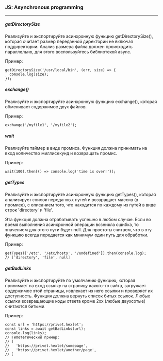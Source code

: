 ### JS: Asynchronous programming
***

##### getDirectorySize
Реализуйте и экспортируйте асинхронную функцию getDirectorySize(), которая считает размер переданной директории не включая поддиректории. Анализ размера файла должен происходить параллельно, для этого воспользуйтесь библиотекой async.

Пример:
```
getDirectorySize('/usr/local/bin', (err, size) => {
  console.log(size);
});
```

##### exchange()
Реализуйте и экспортируйте асинхронную функцию exchange(), которая обменивает содержимое двух файлов.

Пример:
```
exchange('/myfile1', '/myfile2');
```

##### wait
Реализуйте таймер в виде промиса. Функция должна принимать на вход количество миллисекунд и возвращать промис.

Пример:
```
wait(100).then(() => console.log('time is over!'));
```

##### getTypes
Реализуйте и экспортируйте асинхронную функцию getTypes(), которая анализирует список переданных путей и возвращает массив (в промисе), с описанием того, что находится по каждому из путей в виде строк 'directory' и 'file'.

Эта функция должна отрабатывать успешно в любом случае. Если во время выполнения асинхронной операции возникла ошибка, то значением для этого пути будет null. Для простоты считаем, что в эту функцию всегда передается как минимум один путь для обработки.

Пример:
```
getTypes(['/etc', '/etc/hosts', '/undefined']).then(console.log);
// ['directory', 'file', null]
```

##### getBadLinks
Реализуйте и экспортируйте по умолчанию функцию, которая принимает на вход ссылку на страницу какого-то сайта, загружает содержимое этой страницы, извлекает из него ссылки и проверяет их доступность. Функция должна вернуть список битых ссылок. Любые ссылки возвращающие коды ответа кроме 2xx (любые двухсотые) считаются битыми.

Пример:
```
const url = 'https://privet.hexlet';
const links = await getBadLinks(url);
console.log(links);
// Гипотетический пример:
// [
//   'https://privet.hexlet/somepage',
//   'https://privet.hexlet/another/page',
// ]
```

